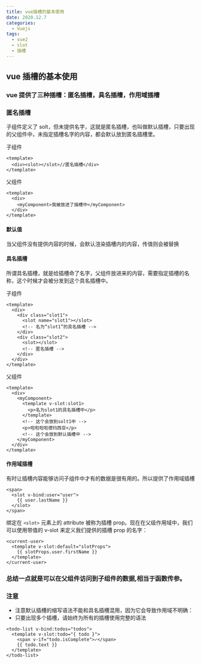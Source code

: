 ```yaml
---
title: vue插槽的基本使用
date: 2020.12.7
categories:
  - Vuejs
tags:
  - vue2 
  - slot
  - 插槽
---
```


## vue 插槽的基本使用

### vue 提供了三种插槽：匿名插槽，具名插槽，作用域插槽

### 匿名插槽

子组件定义了 solt，但未提供名字，这就是匿名插槽，也叫做默认插槽，只要出现的父组件中，未指定插槽名字的内容，都会默认放到匿名插槽里。

子组件

```vue
<template>
  <div><slot></slot>//匿名插槽</div>
</template>
```

父组件

```vue
<template>
  <div>
    <myComponent>我被放进了插槽中</myComponent>
  </div>
</template>
```

#### 默认值

当父组件没有提供内容的时候，会默认渲染插槽内的内容，传值则会被替换

#### 具名插槽

所谓具名插槽，就是给插槽命了名字，父组件放进来的内容，需要指定插槽的名称，这个时候才会被分发到这个具名插槽中。

子组件

```vue
<template>
  <div>
    <div class="slot1">
      <slot name="slot1"></slot>
      <!-- 名为“slot1”的具名插槽 -->
    </div>
    <div class="slot2">
      <slot></slot>
      <!-- 匿名插槽 -->
    </div>
  </div>
</template>
```

父组件

```vue
<template>
  <div>
    <myComponent>
      <template v-slot:slot1>
        <p>名为slot1的具名插槽中</p>
      </template>
      <!-- 这个会放到solt1中 -->
      <p>啦啦啦啦德玛西亚</p>
      <!-- 这个会放到默认插槽中 -->
    </myComponent>
  </div>
</template>
```

#### 作用域插槽

有时让插槽内容能够访问子组件中才有的数据是很有用的。所以提供了作用域插槽

```vue
<span>
  <slot v-bind:user="user">
    {{ user.lastName }}
  </slot>
</span>
```

绑定在 `<slot>` 元素上的 attribute 被称为插槽 prop。现在在父级作用域中，我们可以使用带值的 v-slot 来定义我们提供的插槽 prop 的名字：

```vue
<current-user>
  <template v-slot:default="slotProps">
    {{ slotProps.user.firstName }}
  </template>
</current-user>
```

### 总结一点就是可以在父组件访问到子组件的数据,相当于函数传参。

### 注意

- 注意默认插槽的缩写语法不能和具名插槽混用，因为它会导致作用域不明确：
- 只要出现多个插槽，请始终为所有的插槽使用完整的语法

```vue
<todo-list v-bind:todos="todos">
  <template v-slot:todo="{ todo }">
    <span v-if="todo.isComplete">✓</span>
    {{ todo.text }}
  </template>
</todo-list>
```
